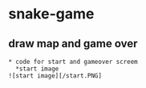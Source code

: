 # snake-game

## draw map and game over
    * code for start and gameover screem  
      *start image  
    ![start image][/start.PNG]
